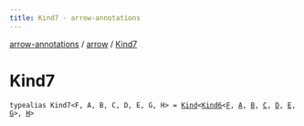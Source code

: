 ```yaml
---
title: Kind7 - arrow-annotations
---
```


[arrow-annotations](../index.html) / [arrow](index.html) / [Kind7](./-kind7.html)

# Kind7

`typealias Kind7<F, A, B, C, D, E, G, H> = `[`Kind`](-kind.html)`<`[`Kind6`](-kind6.html)`<`[`F`](-kind7.html#F)`, `[`A`](-kind7.html#A)`, `[`B`](-kind7.html#B)`, `[`C`](-kind7.html#C)`, `[`D`](-kind7.html#D)`, `[`E`](-kind7.html#E)`, `[`G`](-kind7.html#G)`>, `[`H`](-kind7.html#H)`>`